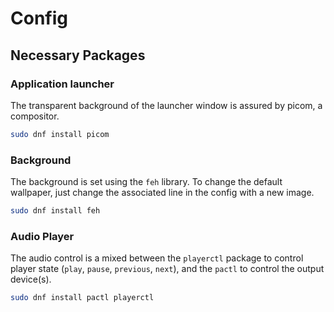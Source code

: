 # Config

## Necessary Packages

### Application launcher

The transparent background of the launcher window is assured by picom, a compositor.

```bash
sudo dnf install picom
```

### Background

The background is set using the ``feh`` library. To change the default wallpaper, just change the associated line in the config with a new image.

```bash
sudo dnf install feh
```

### Audio Player

The audio control is a mixed between the ``playerctl`` package to control player state (`play`, `pause`, `previous`, `next`), and the ``pactl`` to control the output device(s).

```bash
sudo dnf install pactl playerctl
```
